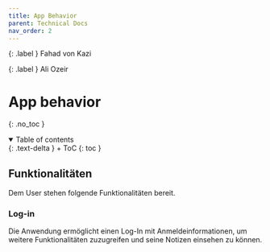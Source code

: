 ```yaml
---
title: App Behavior
parent: Technical Docs
nav_order: 2
---
```


{: .label }
Fahad von Kazi

{: .label }
Ali Ozeir

# App behavior
{: .no_toc }

<details open markdown="block">
{: .text-delta }
<summary>Table of contents</summary>
+ ToC
{: toc }
</details>

## Funktionalitäten
Dem User stehen folgende Funktionalitäten bereit.

### Log-in
Die Anwendung ermöglicht einen Log-In mit Anmeldeinformationen, um weitere Funktionalitäten zuzugreifen und seine Notizen einsehen zu können.